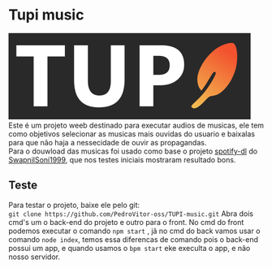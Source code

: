 # Tupi music 
![img](https://raw.githubusercontent.com/PedroVitor-oss/TUPI-music/refs/heads/main/tupi-front/public/img/LOGO.png)<br>
Este é um projeto weeb destinado para executar audios de musicas, ele tem como objetivos selecionar as musicas mais ouvidas do usuario e baixalas para que não haja a nessecidade de ouvir as propagandas.<br>
Para o douwload das musicas foi usado como base o projeto [spotify-dl](https://github.com/SwapnilSoni1999/spotify-dl)  do [SwapnilSoni1999]([SwapnilSoni1999.com](https://github.com/SwapnilSoni1999)), que nos testes iniciais mostraram resultado bons.
## Teste
Para testar o projeto, baixe ele pelo git:<br>
```git clone https://github.com/PedroVitor-oss/TUPI-music.git```
Abra dois cmd's  um o back-end do projeto e outro para o front. No cmd do front podemos executar o comando ```npm start``` , jã no cmd do back vamos usar o comando ```node index```, temos essa diferencas de comando pois o back-end possui um app, e quando usamos o ```bpm start``` eke execulta o app, e não nosso servidor.
